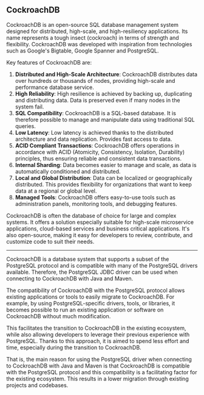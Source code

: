 
## CockroachDB 
CockroachDB is an open-source SQL database management system designed for distributed, high-scale, and high-resiliency applications. 
Its name represents a tough insect (cockroach) in terms of strength and flexibility. 
CockroachDB was developed with inspiration from technologies such as Google's Bigtable, Google Spanner and PostgreSQL.

Key features of CockroachDB are:

1. <b>Distributed and High-Scale Architecture</b>: CockroachDB distributes data over hundreds or thousands of nodes, providing high-scale and performance database service.
2. <b>High Reliability</b>: High resilience is achieved by backing up, duplicating and distributing data. Data is preserved even if many nodes in the system fail.
3. <b>SQL Compatibility</b>: CockroachDB is a SQL-based database. It is therefore possible to manage and manipulate data using traditional SQL queries.
4. <b>Low Latency</b>: Low latency is achieved thanks to the distributed architecture and data replication. Provides fast access to data.
5. <b>ACID Compliant Transactions</b>: CockroachDB offers operations in accordance with ACID (Atomicity, Consistency, Isolation, Durability) principles, thus ensuring reliable and consistent data transactions.
6. <b>Internal Sharding</b>: Data becomes easier to manage and scale, as data is automatically conditioned and distributed.
7. <b>Local and Global Distribution</b>: Data can be localized or geographically distributed. This provides flexibility for organizations that want to keep data at a regional or global level.
8. <b>Managed Tools</b>: CockroachDB offers easy-to-use tools such as administration panels, monitoring tools, and debugging features.

CockroachDB is often the database of choice for large and complex systems. 
It offers a solution especially suitable for high-scale microservice applications, cloud-based services and business critical applications. 
It's also open-source, making it easy for developers to review, contribute, and customize code to suit their needs.

---

CockroachDB is a database system that supports a subset of the PostgreSQL protocol and is compatible with many of the PostgreSQL drivers available. 
Therefore, the PostgreSQL JDBC driver can be used when connecting to CockroachDB with Java and Maven.

The compatibility of CockroachDB with the PostgreSQL protocol allows existing applications or tools to easily migrate to CockroachDB. 
For example, by using PostgreSQL-specific drivers, tools, or libraries, it becomes possible to run an existing application or software on CockroachDB without much modification.

This facilitates the transition to CockroachDB in the existing ecosystem, while also allowing developers to leverage their previous experience with PostgreSQL. 
Thanks to this approach, it is aimed to spend less effort and time, especially during the transition to CockroachDB.

That is, the main reason for using the PostgreSQL driver when connecting to CockroachDB with Java and Maven is that CockroachDB is compatible with the PostgreSQL protocol and this compatibility is a facilitating factor for the existing ecosystem. 
This results in a lower migration through existing projects and codebases.